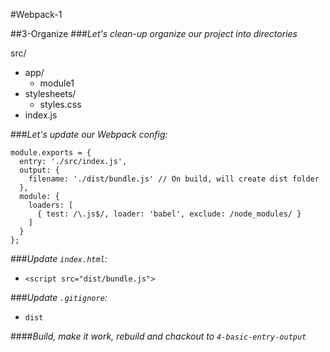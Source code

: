 #Webpack-1

##3-Organize
###*Let's clean-up organize our project into directories*

src/
- app/
  - module1
- stylesheets/
  - styles.css
- index.js

###*Let's update our Webpack config:*
```
module.exports = {
  entry: './src/index.js',
  output: {
    filename: './dist/bundle.js' // On build, will create dist folder
  },
  module: {
    loaders: [
      { test: /\.js$/, loader: 'babel', exclude: /node_modules/ }
    ]
  }
};

```

###*Update `index.html`:*
- `<script src="dist/bundle.js">`

###*Update `.gitignore`:*
- `dist`

####*Build, make it work, rebuild and chackout to `4-basic-entry-output`*
